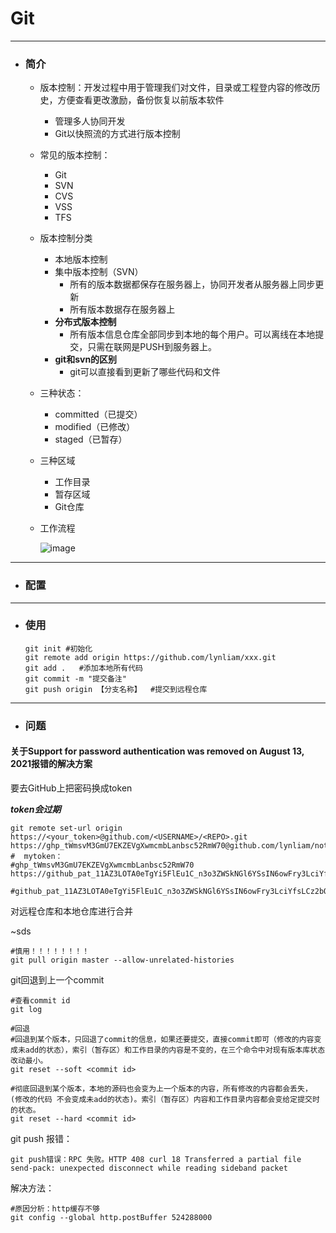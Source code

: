 # Git

------



* ### 简介

  * 版本控制：开发过程中用于管理我们对文件，目录或工程登内容的修改历史，方便查看更改激励，备份恢复以前版本软件
    * 管理多人协同开发
    * Git以快照流的方式进行版本控制

  * 常见的版本控制：
    * Git
    * SVN
    * CVS
    * VSS
    * TFS

  * 版本控制分类
    * 本地版本控制
    * 集中版本控制（SVN）
      * 所有的版本数据都保存在服务器上，协同开发者从服务器上同步更新
      * 所有版本数据存在服务器上
    * **分布式版本控制**
      * 所有版本信息仓库全部同步到本地的每个用户。可以离线在本地提交，只需在联网是PUSH到服务器上。    
    * **git和svn的区别**
      * git可以直接看到更新了哪些代码和文件

  * 三种状态：
    * committed（已提交）
    * modified（已修改）
    * staged（已暂存）

  * 三种区域
    * 工作目录
    * 暂存区域
    * Git仓库

  * 工作流程

    ![image](/media/lynliam/data/markdown/Git/images/v2-bdbe1c116582f534fe567089f87be824_1440w.webp)

    

------



* ### 配置








------

* ### 使用

  ```shell
  git init #初始化
  git remote add origin https://github.com/lynliam/xxx.git
  git add .   #添加本地所有代码
  git commit -m "提交备注"
  git push origin 【分支名称】  #提交到远程仓库
  ```

  

------

* ### 问题

#### 关于Support for password authentication was removed on August 13, 2021报错的解决方案

要去GitHub上把密码换成token

***token会过期***

```shell
git remote set-url origin https://<your_token>@github.com/<USERNAME>/<REPO>.git
https://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@github.com/lynliam/note.git
#  mytoken：
#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
https://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@github.com/lynliam/note.git

#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
```

对远程仓库和本地仓库进行合并



~sds

```shell
#慎用！！！！！！！！
git pull origin master --allow-unrelated-histories
```

git回退到上一个commit

```shell
#查看commit id
git log

#回退
#回退到某个版本，只回退了commit的信息，如果还要提交，直接commit即可（修改的内容变成未add的状态），索引（暂存区）和工作目录的内容是不变的，在三个命令中对现有版本库状态改动最小。
git reset --soft <commit id>

#彻底回退到某个版本，本地的源码也会变为上一个版本的内容，所有修改的内容都会丢失， (修改的代码 不会变成未add的状态)。索引（暂存区）内容和工作目录内容都会变给定提交时的状态。
git reset --hard <commit id>
```



git push 报错：

```shell
git push错误：RPC 失败。HTTP 408 curl 18 Transferred a partial file
send-pack: unexpected disconnect while reading sideband packet
```

解决方法：

```shell
#原因分析：http缓存不够
git config --global http.postBuffer 524288000
```



